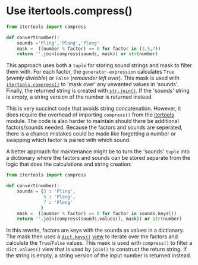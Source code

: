 # Use itertools.compress()


```python
from itertools import compress

def convert(number):
    sounds ='Pling','Plang','Plong'
    mask =  ((number % factor) == 0 for factor in (3,5,7))
    return ''.join(compress(sounds, mask)) or str(number)
```

This approach uses both a `tuple` for storing sound strings and mask to filter them with.
For each factor, the `generator-expression` calculates `True` (_evenly divisible_) or `False` (_remainder left over_).
This mask is used with [`itertools.compress()`][compress] to 'mask over' any unwanted values in 'sounds'.
Finally, the returned string is created with [`str.join()`][join].
If the 'sounds' string is empty, a string version of the number is returned instead.

This is very succinct code that avoids string concatenation.
However, it does require the overhead of importing `compress()` from the [itertools][itertools] module.
The code is also harder to maintain should there be additional factors/sounds needed.
Because the factors and sounds are seperated, there is a chance mistakes could be made like forgetting a number or swapping which factor is paired with which sound.

A better approach for maintenance might be to turn the 'sounds' `tuple` into a dictionary where the factors and sounds can be stored separate from the logic that does the calculations and string creation:

```python
from itertools import compress

def convert(number):
    sounds = {3 : 'Pling',
              5 : 'Plang',
              7 : 'Plong'
             }
    mask =  ((number % factor) == 0 for factor in sounds.keys())
    return ''.join(compress(sounds.values(), mask)) or str(number)
```


In this rewrite, factors are keys with the sounds as values in a dictionary.
The mask then uses a [`dict.keys()`][dict-keys] [view][view objects] to iterate over the factors and calculate the `True`/`False` values.
This mask is used with `compress()` to filter a `dict.values()` view that is used by `join()` to construct the return string.
If the string is empty, a string version of the input number is returned instead.

[compress]: https://docs.python.org/3/library/itertools.html#itertools.compress
[dict-keys]: https://docs.python.org/3/library/stdtypes.html#dict.keys
[itertools]: https://docs.python.org/3/library/itertools.html
[join]: https://docs.python.org/3/library/stdtypes.html#str.join
[view objects]: https://docs.python.org/3/library/stdtypes.html#dictionary-view-objects
